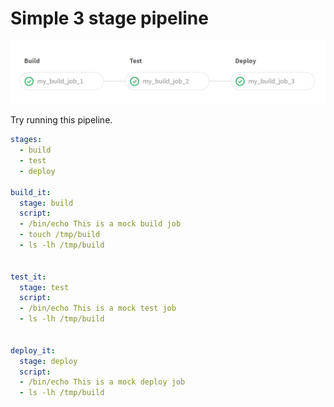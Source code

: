 # Simple 3 stage pipeline

![3 stage pipeline](../images/3-stage-pipeline.png)

Try running this pipeline.


```yaml
stages:
  - build
  - test
  - deploy

build_it:
  stage: build
  script:
  - /bin/echo This is a mock build job
  - touch /tmp/build
  - ls -lh /tmp/build


test_it:
  stage: test
  script:
  - /bin/echo This is a mock test job
  - ls -lh /tmp/build


deploy_it:
  stage: deploy
  script:
  - /bin/echo This is a mock deploy job
  - ls -lh /tmp/build
```


